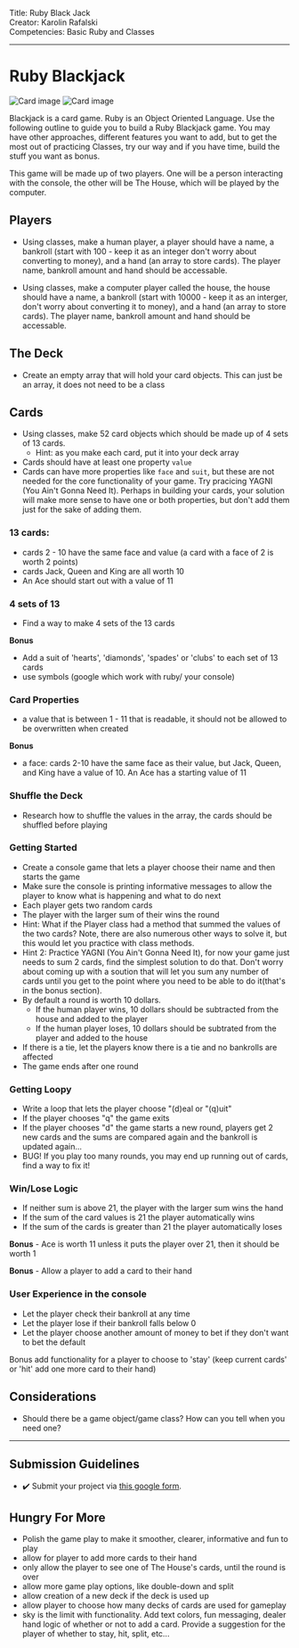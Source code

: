
Title: Ruby Black Jack<br>
Creator: Karolin Rafalski <br>
Competencies: Basic Ruby and Classes<br>

---

# Ruby Blackjack
![Card image](https://i.imgur.com/a62n4Kz.png) ![Card image](https://i.imgur.com/9KINWK9.png)

Blackjack is a card game. Ruby is an Object Oriented Language. Use the following outline to guide you to build a Ruby Blackjack game. You may have other approaches, different features you want to add, but to get the most out of practicing Classes, try our way and if you have time, build the stuff you want as bonus.

This game will be made up of two players. One will be a person interacting with the console, the other will be The House, which will be played by the computer.


## Players

- Using classes, make a human player, a player should have a name, a bankroll (start with 100 - keep it as an integer don't worry about converting to money), and a hand (an array to store cards). The player name, bankroll amount and hand should be accessable.

- Using classes, make a computer player called the house, the house should have a name, a bankroll (start with 10000 - keep it as an interger, don't worry about converting it to money), and a hand (an array to store cards). The player name, bankroll amount and hand should be accessable.

## The Deck
- Create an empty array that will hold your card objects. This can just be an array, it does not need to be a class

## Cards
- Using classes, make 52 card objects which should be made up of 4 sets of 13 cards.
  - Hint: as you make each card, put it into your deck array
- Cards should have at least one property `value`
- Cards can have more properties like `face` and `suit`, but these are not needed for the core functionality of your game. Try pracicing YAGNI (You Ain't Gonna Need It). Perhaps in building your cards, your solution will make more sense to have one or both properties, but don't add them just for the sake of adding them.

### 13 cards:
  - cards 2 - 10 have the same face and value (a card with a face of 2 is worth 2 points)
  - cards Jack, Queen and King are all worth 10
  - An Ace should start out with a value of 11

### 4 sets of 13
  - Find a way to make 4 sets of the 13 cards

**Bonus**
  - Add a suit of 'hearts', 'diamonds', 'spades' or 'clubs' to each set of 13 cards
  - use symbols (google which work with ruby/ your console)

### Card Properties
 - a value that is between 1 - 11 that is readable, it should not be allowed to be overwritten when created

 **Bonus**
 - a face: cards 2-10 have the same face as their value, but Jack, Queen, and King have a value of 10. An Ace has a starting value of 11

 ### Shuffle the Deck
 - Research how to shuffle the values in the array, the cards should be shuffled before playing


### Getting Started
- Create a console game that lets a player choose their name and then starts the game
- Make sure the console is printing informative messages to allow the player to know what is happening and what to do next
- Each player gets two random cards
- The player with the larger sum of their wins the round
 - Hint: What if the Player class had a method that summed the values of the two cards? Note, there are also numerous other ways to solve it, but this would let you practice with class methods.
  - Hint 2: Practice YAGNI (You Ain't Gonna Need It), for now your game just needs to sum 2 cards, find the simplest solution to do that. Don't worry about coming up with a soution that will let you sum any number of cards until you get to the point where you need to be able to do it(that's in the bonus section).
- By default a round is worth 10 dollars.
  - If the human player wins, 10 dollars should be subtracted from the house and added to the player
  - If the human player loses, 10 dollars should be subtrated from the player and added to the house
- If there is a tie, let the players know there is a tie and no bankrolls are affected
- The game ends after one round

### Getting Loopy
- Write a loop that lets the player choose "(d)eal or "(q)uit"
- If the player chooses "q" the game exits
- If the player chooses "d" the game starts a new round, players get 2 new cards and the sums are compared again and the bankroll is updated again...
- BUG! If you play too many rounds, you may end up running out of cards, find a way to fix it!

### Win/Lose Logic
- If neither sum is above 21, the player with the larger sum wins the hand
- If the sum of the card values is 21 the player automatically wins
- If the sum of the cards is greater than 21 the player automatically loses

**Bonus** - Ace is worth 11 unless it puts the player over 21, then it should be worth 1

**Bonus** - Allow a player to add a card to their hand


### User Experience in the console

- Let the player check their bankroll at any time
- Let the player lose if their bankroll falls below 0
- Let the player choose another amount of money to bet if they don't want to bet the default

Bonus add functionality for a player to choose to 'stay' (keep current cards' or 'hit' add one more card to their hand)

## Considerations
- Should there be a game object/game class? How can you tell when you need one?

<hr>


## Submission Guidelines
- :heavy_check_mark: Submit your project via [this google form](https://docs.google.com/forms/d/e/1FAIpQLSezWVG8OLr6ZxmRNOwZ6xsoYO5lu_7L1LTWA3X6iclG4iG_Hw/viewform).

</hr>

## Hungry For More
- Polish the game play to make it smoother, clearer, informative and fun to play
- allow for player to add more cards to their hand
- only allow the player to see one of The House's cards, until the round is over
- allow more game play options, like double-down and split
- allow creation of a new deck if the deck is used up
- allow player to choose how many decks of cards are used for gameplay
- sky is the limit with functionality. Add text colors, fun messaging, dealer hand logic of whether or not to add a card. Provide a suggestion for the player of whether to stay, hit, split, etc...
